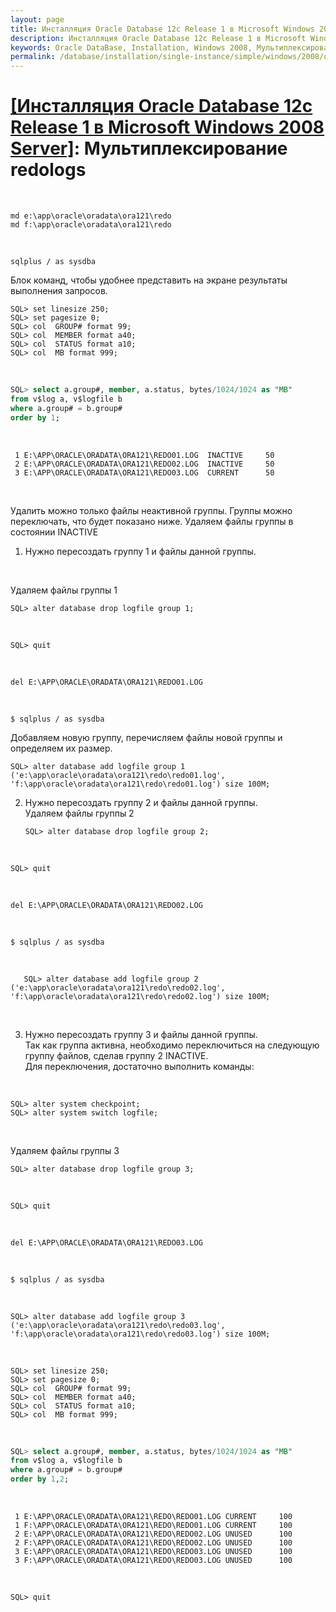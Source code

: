 ```yaml
---
layout: page
title: Инсталляция Oracle Database 12c Release 1 в Microsoft Windows 2008 Server - Мультиплексирование redologs
description: Инсталляция Oracle Database 12c Release 1 в Microsoft Windows 2008 Server - Мультиплексирование redologs
keywords: Oracle DataBase, Installation, Windows 2008, Мультиплексирование redologs
permalink: /database/installation/single-instance/simple/windows/2008/oracle/12.1/oracle-multiplex-redologs/
---
```


# <a href="/database/installation/single-instance/simple/windows/2008/oracle/12.1/">[Инсталляция Oracle Database 12c Release 1 в Microsoft Windows 2008 Server]</a>: Мультиплексирование redologs

<br/>

    md e:\app\oracle\oradata\ora121\redo
    md f:\app\oracle\oradata\ora121\redo

<br/>

    sqlplus / as sysdba

Блок команд, чтобы удобнее представить на экране результаты выполнения запросов.

    SQL> set linesize 250;
    SQL> set pagesize 0;
    SQL> col  GROUP# format 99;
    SQL> col  MEMBER format a40;
    SQL> col  STATUS format a10;
    SQL> col  MB format 999;

<br/>

```sql
SQL> select a.group#, member, a.status, bytes/1024/1024 as "MB"
from v$log a, v$logfile b
where a.group# = b.group#
order by 1;
```

<br/>

     1 E:\APP\ORACLE\ORADATA\ORA121\REDO01.LOG  INACTIVE     50
     2 E:\APP\ORACLE\ORADATA\ORA121\REDO02.LOG  INACTIVE     50
     3 E:\APP\ORACLE\ORADATA\ORA121\REDO03.LOG  CURRENT      50

<br/>

Удалить можно только файлы неактивной группы. Группы можно переключать, что будет показано ниже.
Удаляем файлы группы в состоянии INACTIVE

1. Нужно пересоздать группу 1 и файлы данной группы.

<br/>

Удаляем файлы группы 1

    SQL> alter database drop logfile group 1;

<br/>

    SQL> quit

<br/>

    del E:\APP\ORACLE\ORADATA\ORA121\REDO01.LOG

<br/>

    $ sqlplus / as sysdba

Добавляем новую группу, перечисляем файлы новой группы и определяем их размер.

    SQL> alter database add logfile group 1 ('e:\app\oracle\oradata\ora121\redo\redo01.log', 'f:\app\oracle\oradata\ora121\redo\redo01.log') size 100M;

2.  Нужно пересоздать группу 2 и файлы данной группы.<br/>
    Удаляем файлы группы 2

        SQL> alter database drop logfile group 2;

<br/>

    SQL> quit

<br/>

    del E:\APP\ORACLE\ORADATA\ORA121\REDO02.LOG

<br/>

    $ sqlplus / as sysdba

<br/>

       SQL> alter database add logfile group 2 ('e:\app\oracle\oradata\ora121\redo\redo02.log', 'f:\app\oracle\oradata\ora121\redo\redo02.log') size 100M;

<br/>

3. Нужно пересоздать группу 3 и файлы данной группы.<br/>
   Так как группа активна, необходимо переключиться на следующую группу файлов, сделав группу 2 INACTIVE.
   <br/>
   Для переключения, достаточно выполнить команды:

<br/>

    SQL> alter system checkpoint;
    SQL> alter system switch logfile;

<br/>

Удаляем файлы группы 3

    SQL> alter database drop logfile group 3;

<br/>

    SQL> quit

<br/>

    del E:\APP\ORACLE\ORADATA\ORA121\REDO03.LOG

<br/>

    $ sqlplus / as sysdba

<br/>

    SQL> alter database add logfile group 3 ('e:\app\oracle\oradata\ora121\redo\redo03.log', 'f:\app\oracle\oradata\ora121\redo\redo03.log') size 100M;

<br/>

    SQL> set linesize 250;
    SQL> set pagesize 0;
    SQL> col  GROUP# format 99;
    SQL> col  MEMBER format a40;
    SQL> col  STATUS format a10;
    SQL> col  MB format 999;

<br/>

```sql
SQL> select a.group#, member, a.status, bytes/1024/1024 as "MB"
from v$log a, v$logfile b
where a.group# = b.group#
order by 1,2;
```

<br/>

     1 E:\APP\ORACLE\ORADATA\ORA121\REDO\REDO01.LOG CURRENT     100
     1 F:\APP\ORACLE\ORADATA\ORA121\REDO\REDO01.LOG CURRENT     100
     2 E:\APP\ORACLE\ORADATA\ORA121\REDO\REDO02.LOG UNUSED      100
     2 F:\APP\ORACLE\ORADATA\ORA121\REDO\REDO02.LOG UNUSED      100
     3 E:\APP\ORACLE\ORADATA\ORA121\REDO\REDO03.LOG UNUSED      100
     3 F:\APP\ORACLE\ORADATA\ORA121\REDO\REDO03.LOG UNUSED      100

<br/>

    SQL> quit
